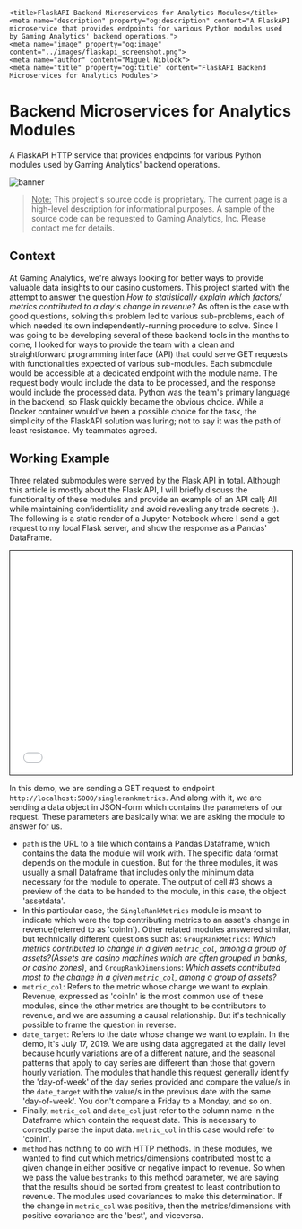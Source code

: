     <title>FlaskAPI Backend Microservices for Analytics Modules</title>
    <meta name="description" property="og:description" content="A FlaskAPI microservice that provides endpoints for various Python modules used by Gaming Analytics' backend operations.">
    <meta name="image" property="og:image" content="../images/flaskapi_screenshot.png">
    <meta name="author" content="Miguel Niblock">
    <meta name="title" property="og:title" content="FlaskAPI Backend Microservices for Analytics Modules">

# Backend Microservices for Analytics Modules

A FlaskAPI HTTP service that provides endpoints for various Python modules used by Gaming Analytics' backend operations.

<span class="image main"><img src="https://s3.amazonaws.com/com.twilio.prod.twilio-docs/original_images/flask-oauth.png" alt="banner" /></span>

> <u>Note:</u> This project's source code is proprietary. The current page is a high-level description for informational purposes. A sample of the source code can be requested to Gaming Analytics, Inc. Please contact me for details.

## Context

At Gaming Analytics, we're always looking for better ways to provide valuable data insights to our casino customers. This project started with the attempt to answer the question <i>How to statistically explain which factors/ metrics contributed to a day's change in revenue? </i> As often is the case with good questions, solving this problem led to various sub-problems, each of which needed its own independently-running procedure to solve. Since I was going to be developing several of these backend tools in the months to come, I looked for ways to provide the team with a clean and straightforward programming interface (API) that could serve GET requests with functionalities expected of various sub-modules. Each submodule would be accessible at a dedicated endpoint with the module name. The request body would include the data to be processed, and the response would include the processed data. Python was the team's primary language in the backend, so Flask quickly became the obvious choice. While a Docker container would've been a possible choice for the task, the simplicity of the FlaskAPI solution was luring; not to say it was the path of least resistance. My teammates agreed.
## Working Example

Three related submodules were served by the Flask API in total. Although this article is mostly about the Flask API, I will briefly discuss the functionality of these modules and provide an example of an API call; All while maintaining confidentiality and avoid revealing any trade secrets ;). The following is a static render of a Jupyter Notebook where I send a get request to my local Flask server, and show the response as a Pandas' DataFrame.

<iframe class="jupyter" src="Request_SingleRankMetrics.html" width="100%" height="400" style="border:1px solid black;">
            </iframe>



In this demo, we are sending a GET request to endpoint `http://localhost:5000/singlerankmetrics`. And along with it, we are sending a data object in JSON-form which contains the parameters of our request. These parameters are basically what we are asking the module to answer for us.



- `path` is the URL to a file which contains a Pandas Dataframe, which contains the data the module will work with. The specific data format depends on the module in question. But for the three modules, it was usually a small Dataframe that includes only the minimum data necessary for the module to operate. The output of cell #3 shows a preview of the data to be handed to the module, in this case, the object 'assetdata'.
- In this particular case, the `SingleRankMetrics` module is meant to indicate which were the top contributing metrics to an asset's change in revenue(referred to as 'coinIn'). Other related modules answered similar, but technically different questions such as: `GroupRankMetrics`: *Which metrics contributed to change in a given `metric_col`, among a group of assets?(Assets are casino machines which are often grouped in banks, or casino zones)*, and `GroupRankDimensions`: *Which assets contributed most to the change in a given `metric_col`, among a group of assets?*
- `metric_col`: Refers to the metric whose change we want to explain. Revenue, expressed as 'coinIn' is the most common use of these modules, since the other metrics are thought to be contributors to revenue, and we are assuming a causal relationship. But it's technically possible to frame the question in reverse.
- `date_target`: Refers to the date whose change we want to explain. In the demo, it's July 17, 2019. We are using data aggregated at the daily level because hourly variations are of a different nature, and the seasonal patterns that apply to day series are different than those that govern hourly variation. The modules that handle this request generally identify the 'day-of-week' of the day series provided and compare the value/s in the <code>date_target</code> with the value/s in the previous date with the same 'day-of-week'. You don't compare a Friday to a Monday, and so on.
- Finally, `metric_col` and `date_col` just refer to the column name in the Dataframe which contain the request data. This is necessary to correctly parse the input data. `metric_col` in this case would refer to 'coinIn'.
- `method` has nothing to do with HTTP methods. In these modules, we wanted to find out which metrics/dimensions contributed most to a given change in either positive or negative impact to revenue. So when we pass the value `bestranks` to this method parameter, we are saying that the results should be sorted from greatest to least contribution to revenue. The modules used covariances to make this determination. If the change in `metric_col` was positive, then the metrics/dimensions with positive covariance are the 'best', and viceversa.

